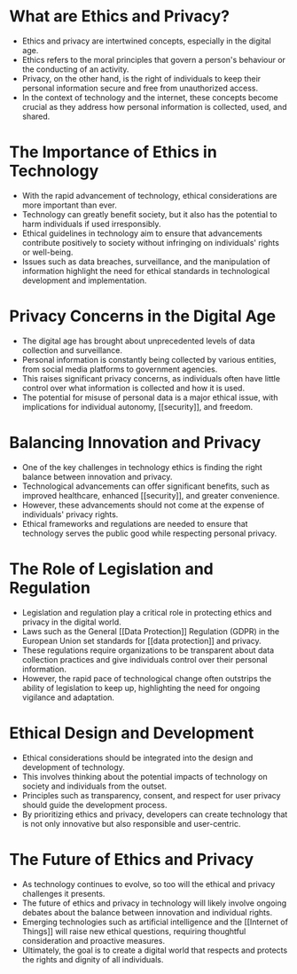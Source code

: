 # What are Ethics and Privacy?
- Ethics and privacy are intertwined concepts, especially in the digital age. 
- Ethics refers to the moral principles that govern a person's behaviour or the conducting of an activity. 
- Privacy, on the other hand, is the right of individuals to keep their personal information secure and free from unauthorized access.
- In the context of technology and the internet, these concepts become crucial as they address how personal information is collected, used, and shared.

# The Importance of Ethics in Technology
- With the rapid advancement of technology, ethical considerations are more important than ever.
- Technology can greatly benefit society, but it also has the potential to harm individuals if used irresponsibly.
- Ethical guidelines in technology aim to ensure that advancements contribute positively to society without infringing on individuals' rights or well-being.
- Issues such as data breaches, surveillance, and the manipulation of information highlight the need for ethical standards in technological development and implementation.

# Privacy Concerns in the Digital Age
- The digital age has brought about unprecedented levels of data collection and surveillance.
- Personal information is constantly being collected by various entities, from social media platforms to government agencies.
- This raises significant privacy concerns, as individuals often have little control over what information is collected and how it is used.
- The potential for misuse of personal data is a major ethical issue, with implications for individual autonomy, [[security]], and freedom.

# Balancing Innovation and Privacy
- One of the key challenges in technology ethics is finding the right balance between innovation and privacy.
- Technological advancements can offer significant benefits, such as improved healthcare, enhanced [[security]], and greater convenience.
- However, these advancements should not come at the expense of individuals' privacy rights.
- Ethical frameworks and regulations are needed to ensure that technology serves the public good while respecting personal privacy.

# The Role of Legislation and Regulation
- Legislation and regulation play a critical role in protecting ethics and privacy in the digital world.
- Laws such as the General [[Data Protection]] Regulation (GDPR) in the European Union set standards for [[data protection]] and privacy.
- These regulations require organizations to be transparent about data collection practices and give individuals control over their personal information.
- However, the rapid pace of technological change often outstrips the ability of legislation to keep up, highlighting the need for ongoing vigilance and adaptation.

# Ethical Design and Development
- Ethical considerations should be integrated into the design and development of technology.
- This involves thinking about the potential impacts of technology on society and individuals from the outset.
- Principles such as transparency, consent, and respect for user privacy should guide the development process.
- By prioritizing ethics and privacy, developers can create technology that is not only innovative but also responsible and user-centric.

# The Future of Ethics and Privacy
- As technology continues to evolve, so too will the ethical and privacy challenges it presents.
- The future of ethics and privacy in technology will likely involve ongoing debates about the balance between innovation and individual rights.
- Emerging technologies such as artificial intelligence and the [[Internet of Things]] will raise new ethical questions, requiring thoughtful consideration and proactive measures.
- Ultimately, the goal is to create a digital world that respects and protects the rights and dignity of all individuals.